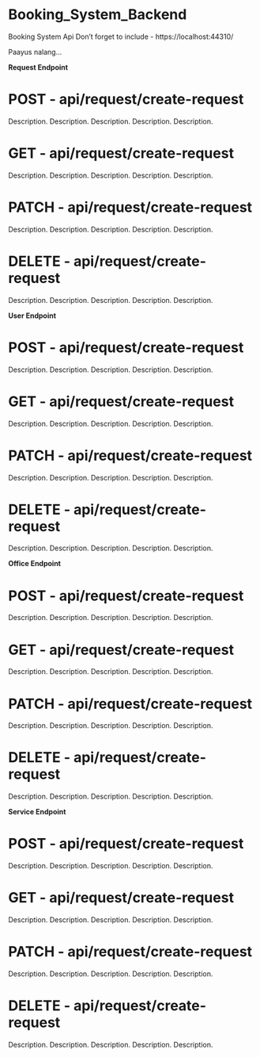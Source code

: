 # Booking_System_Backend
Booking System Api
Don’t forget to include - https://localhost:44310/

Paayus nalang...

**Request Endpoint**
# POST - api/request/create-request
Description. Description. Description. Description. Description. 
# GET - api/request/create-request
Description. Description. Description. Description. Description. 
# PATCH - api/request/create-request
Description. Description. Description. Description. Description. 
# DELETE - api/request/create-request
Description. Description. Description. Description. Description. 

**User Endpoint**
# POST - api/request/create-request
Description. Description. Description. Description. Description. 
# GET - api/request/create-request
Description. Description. Description. Description. Description. 
# PATCH - api/request/create-request
Description. Description. Description. Description. Description. 
# DELETE - api/request/create-request
Description. Description. Description. Description. Description. 

**Office Endpoint**
# POST - api/request/create-request
Description. Description. Description. Description. Description. 
# GET - api/request/create-request
Description. Description. Description. Description. Description. 
# PATCH - api/request/create-request
Description. Description. Description. Description. Description. 
# DELETE - api/request/create-request
Description. Description. Description. Description. Description. 

**Service Endpoint**
# POST - api/request/create-request
Description. Description. Description. Description. Description. 
# GET - api/request/create-request
Description. Description. Description. Description. Description. 
# PATCH - api/request/create-request
Description. Description. Description. Description. Description. 
# DELETE - api/request/create-request
Description. Description. Description. Description. Description. 


